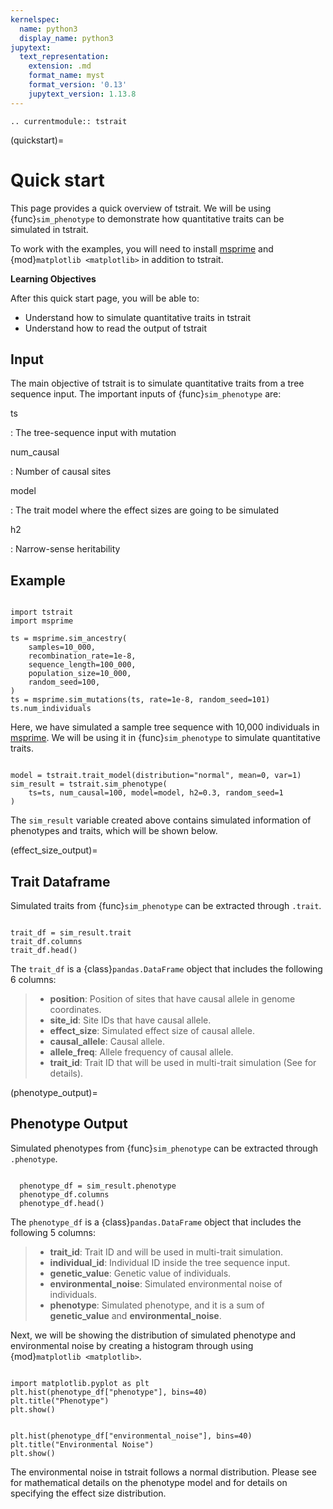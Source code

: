 ```yaml
---
kernelspec:
  name: python3
  display_name: python3
jupytext:
  text_representation:
    extension: .md
    format_name: myst
    format_version: '0.13'
    jupytext_version: 1.13.8
---
```


```{eval-rst}
.. currentmodule:: tstrait
```

(quickstart)=

# Quick start

This page provides a quick overview of tstrait. We will be using {func}`sim_phenotype` to
demonstrate how quantitative traits can be simulated in tstrait.

To work with the examples, you will need to install
[msprime](msprime:sec_intro) and {mod}`matplotlib <matplotlib>` in
addition to tstrait.

**Learning Objectives**

After this quick start page, you will be able to:

- Understand how to simulate quantitative traits in tstrait
- Understand how to read the output of tstrait

## Input

The main objective of tstrait is to simulate quantitative traits from a tree sequence input. The important
inputs of {func}`sim_phenotype` are:

ts

: The tree-sequence input with mutation

num_causal

: Number of causal sites

model

: The trait model where the effect sizes are going to be simulated

h2

: Narrow-sense heritability

## Example

```{code-cell}

import tstrait
import msprime

ts = msprime.sim_ancestry(
    samples=10_000,
    recombination_rate=1e-8,
    sequence_length=100_000,
    population_size=10_000,
    random_seed=100,
)
ts = msprime.sim_mutations(ts, rate=1e-8, random_seed=101)
ts.num_individuals
```

Here, we have simulated a sample tree sequence with 10,000 individuals in [msprime](msprime:sec_intro).
We will be using it in {func}`sim_phenotype` to simulate quantitative traits.

```{code-cell}

model = tstrait.trait_model(distribution="normal", mean=0, var=1)
sim_result = tstrait.sim_phenotype(
    ts=ts, num_causal=100, model=model, h2=0.3, random_seed=1
)
```

The `sim_result` variable created above contains simulated information of phenotypes and traits,
which will be shown below.

(effect_size_output)=

## Trait Dataframe

Simulated traits from {func}`sim_phenotype` can be extracted through `.trait`.

```{code-cell}

trait_df = sim_result.trait
trait_df.columns
trait_df.head()
```

The `trait_df` is a {class}`pandas.DataFrame` object that includes the following 6 columns:

> - **position**: Position of sites that have causal allele in genome coordinates.
> - **site_id**: Site IDs that have causal allele.
> - **effect_size**: Simulated effect size of causal allele.
> - **causal_allele**: Causal allele.
> - **allele_freq**: Allele frequency of causal allele.
> - **trait_id**: Trait ID that will be used in multi-trait simulation (See
[](multi_trait) for details).

(phenotype_output)=

## Phenotype Output

Simulated phenotypes from {func}`sim_phenotype` can be extracted through `.phenotype`.

```{code-cell}

  phenotype_df = sim_result.phenotype
  phenotype_df.columns
  phenotype_df.head()
```

The `phenotype_df` is a {class}`pandas.DataFrame` object that includes the following 5 columns:

> - **trait_id**: Trait ID and will be used in multi-trait simulation.
> - **individual_id**: Individual ID inside the tree sequence input.
> - **genetic_value**: Genetic value of individuals.
> - **environmental_noise**: Simulated environmental noise of individuals.
> - **phenotype**: Simulated phenotype, and it is a sum of **genetic_value** and **environmental_noise**.

Next, we will be showing the distribution of simulated phenotype and environmental noise by creating
a histogram through using {mod}`matplotlib <matplotlib>`.

```{code-cell}

import matplotlib.pyplot as plt
plt.hist(phenotype_df["phenotype"], bins=40)
plt.title("Phenotype")
plt.show()
```

```{code-cell}

plt.hist(phenotype_df["environmental_noise"], bins=40)
plt.title("Environmental Noise")
plt.show()
```

The environmental noise in tstrait follows a normal distribution. Please see [](phenotype_model)
for mathematical details on the phenotype model and [](effect_size_dist) for details on
specifying the effect size distribution.
